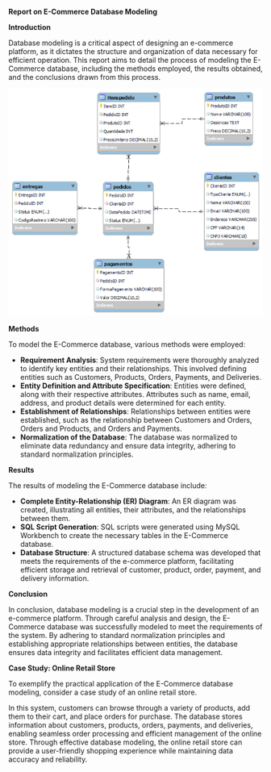 **Report on E-Commerce Database Modeling**

**Introduction**

Database modeling is a critical aspect of designing an e-commerce platform, as it dictates the structure and organization of data necessary for efficient operation. This report aims to detail the process of modeling the E-Commerce database, including the methods employed, the results obtained, and the conclusions drawn from this process.

![photo](/ecommercedb.png)

**Methods**

To model the E-Commerce database, various methods were employed:

- **Requirement Analysis**: System requirements were thoroughly analyzed to identify key entities and their relationships. This involved defining entities such as Customers, Products, Orders, Payments, and Deliveries.
- **Entity Definition and Attribute Specification**: Entities were defined, along with their respective attributes. Attributes such as name, email, address, and product details were determined for each entity.
- **Establishment of Relationships**: Relationships between entities were established, such as the relationship between Customers and Orders, Orders and Products, and Orders and Payments.
- **Normalization of the Database**: The database was normalized to eliminate data redundancy and ensure data integrity, adhering to standard normalization principles.

**Results**

The results of modeling the E-Commerce database include:

- **Complete Entity-Relationship (ER) Diagram**: An ER diagram was created, illustrating all entities, their attributes, and the relationships between them.
- **SQL Script Generation**: SQL scripts were generated using MySQL Workbench to create the necessary tables in the E-Commerce database.
- **Database Structure**: A structured database schema was developed that meets the requirements of the e-commerce platform, facilitating efficient storage and retrieval of customer, product, order, payment, and delivery information.

**Conclusion**

In conclusion, database modeling is a crucial step in the development of an e-commerce platform. Through careful analysis and design, the E-Commerce database was successfully modeled to meet the requirements of the system. By adhering to standard normalization principles and establishing appropriate relationships between entities, the database ensures data integrity and facilitates efficient data management.

**Case Study: Online Retail Store**

To exemplify the practical application of the E-Commerce database modeling, consider a case study of an online retail store.

In this system, customers can browse through a variety of products, add them to their cart, and place orders for purchase. The database stores information about customers, products, orders, payments, and deliveries, enabling seamless order processing and efficient management of the online store. Through effective database modeling, the online retail store can provide a user-friendly shopping experience while maintaining data accuracy and reliability.
